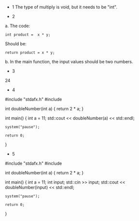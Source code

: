 * 1
The type of multiply is void, but it needs to be "int".

* 2

a. The code:
    
	int product =  x * y; 
	
   Should be:
   
    return product = x * y;

b. In the main function, the input values should be two numbers.

* 3

24

* 4

#include "stdafx.h"
#include <iostream>

int doubleNumber(int a)
{
	return 2 * a;
}

int main()
{
	int a = 11;
	std::cout << doubleNumber(a) << std::endl;

	system("pause");
	
    return 0;
}

* 5

#include "stdafx.h"
#include <iostream>

int doubleNumber(int a)
{
	return 2 * a;
}

int main()
{
	int a = 11;
	int input;
	std::cin >> input;
	std::cout << doubleNumber(input) << std::endl;

	system("pause");
	
    return 0;
}
